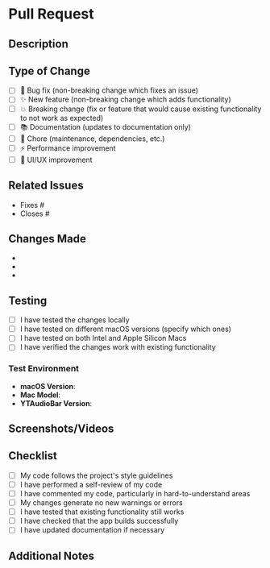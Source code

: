 # Pull Request

## Description
<!-- Provide a brief description of the changes in this PR -->

## Type of Change
<!-- Mark the relevant option with an "x" -->

- [ ] 🐛 Bug fix (non-breaking change which fixes an issue)
- [ ] ✨ New feature (non-breaking change which adds functionality)
- [ ] 💥 Breaking change (fix or feature that would cause existing functionality to not work as expected)
- [ ] 📚 Documentation (updates to documentation only)
- [ ] 🔧 Chore (maintenance, dependencies, etc.)
- [ ] ⚡ Performance improvement
- [ ] 🎨 UI/UX improvement

## Related Issues
<!-- Link any related issues using "Fixes #123", "Closes #456", or "Refs #789" -->

- Fixes #
- Closes #

## Changes Made
<!-- List the main changes made in this PR -->

- 
- 
- 

## Testing
<!-- Describe how you tested your changes -->

- [ ] I have tested the changes locally
- [ ] I have tested on different macOS versions (specify which ones)
- [ ] I have tested on both Intel and Apple Silicon Macs
- [ ] I have verified the changes work with existing functionality

### Test Environment
<!-- Fill in your testing environment -->

- **macOS Version**: 
- **Mac Model**: 
- **YTAudioBar Version**: 

## Screenshots/Videos
<!-- Add screenshots or videos to help explain your changes (if applicable) -->

## Checklist
<!-- Mark completed items with an "x" -->

- [ ] My code follows the project's style guidelines
- [ ] I have performed a self-review of my code
- [ ] I have commented my code, particularly in hard-to-understand areas
- [ ] My changes generate no new warnings or errors
- [ ] I have tested that existing functionality still works
- [ ] I have checked that the app builds successfully
- [ ] I have updated documentation if necessary

## Additional Notes
<!-- Add any additional notes, concerns, or questions for reviewers -->